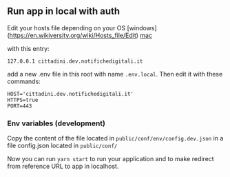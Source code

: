 ## Run app in local with auth

Edit your hosts file depending on your OS [windows] (https://en.wikiversity.org/wiki/Hosts_file/Edit) [mac](https://osxdaily.com/2012/08/07/edit-hosts-file-mac-os-x/)

with this entry:

`127.0.0.1 cittadini.dev.notifichedigitali.it`

add a new .env file in this root with name `.env.local`. Then edit it with these commands:

```
HOST='cittadini.dev.notifichedigitali.it'
HTTPS=true
PORT=443
```
### Env variables (development)

Copy the content of the file located in `public/conf/env/config.dev.json` in a file config.json located in `public/conf/`


Now you can run `yarn start` to run your application and to make redirect from reference URL to app in localhost.
